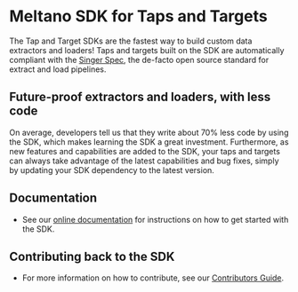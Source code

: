 # Meltano SDK for Taps and Targets

The Tap and Target SDKs are the fastest way to build custom data extractors and loaders!
Taps and targets built on the SDK are automatically compliant with the
[Singer Spec](https://hub.meltano.com/singer/spec), the
de-facto open source standard for extract and load pipelines.

## Future-proof extractors and loaders, with less code

On average, developers tell us that they write about 70% less code by using the SDK, which
makes learning the SDK a great investment. Furthermore, as new features and capabilities
are added to the SDK, your taps and targets can always take advantage of the latest
capabilities and bug fixes, simply by updating your SDK dependency to the latest version.

## Documentation

- See our [online documentation](https://meltano-sdk.readthedocs.io) for instructions on how
to get started with the SDK.

## Contributing back to the SDK

- For more information on how to contribute, see our [Contributors Guide](CONTRIBUTING.md).
